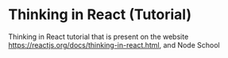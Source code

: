 # Thinking in React (Tutorial)
 Thinking in React tutorial that is present on the website https://reactjs.org/docs/thinking-in-react.html, and Node School
